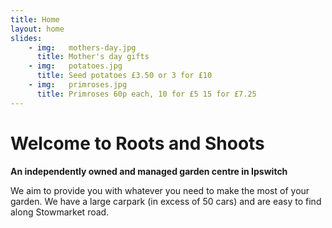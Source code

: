 ```yaml
---
title: Home
layout: home
slides:
    - img:   mothers-day.jpg 
      title: Mother's day gifts
    - img:   potatoes.jpg
      title: Seed potatoes £3.50 or 3 for £10
    - img:   primroses.jpg
      title: Primroses 60p each, 10 for £5 15 for £7.25
---
```


# Welcome to Roots and Shoots

__An independently owned and managed garden centre in Ipswitch__

We aim to provide you with whatever you need to make the most of your garden. We have a large carpark (in excess of 50 cars) and are easy to find along Stowmarket road.

